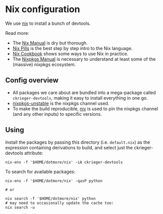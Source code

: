 # Nix configuration

We use [nix](https://nixos.org/) to install a bunch of devtools.

Read more:

* The [Nix Manual](https://nixos.org/nix/manual/) is dry but thorough.
* [Nix Pills](https://nixos.org/nixos/nix-pills/index.html) is the best step by
  step intro to the Nix language.
* [Nix Cookbook](https://nix-cookbook.readthedocs.io/) shows some ways to use
  Nix in practice.
* The [Nixpkgs Manual](https://nixos.org/nixpkgs/manual/) is necessary to
  understand at least some of the (massive) nixpkgs ecosystem.

## Config overview

* All packages we care about are bundled into a mega-package called
  `ckrieger-devtools`, making it easy to install everything in one go.
* [nixpkgs-unstable](https://nixos.org/nixos/packages.html?channel=nixpkgs-unstable)
  is the nixpkgs channel used.
* To make the build reproducible, [niv](https://github.com/nmattia/niv) is used
  to pin the nixpkgs channel (and any other inputs) to specific versions.

## Using

Install the packages by passing this directory (i.e. `default.nix`) as the expression containing derivations to build, and select just the ckrieger-devtools attribute:

``` shell
nix-env -f '$HOME/dotmore/nix' -iA ckrieger-devtools
```

To search for available packages:

``` shell
nix-env -f '$HOME/dotmore/nix' -qasP python

# or

nix search -f '$HOME/dotmore/nix' python
# may need to occasionally update the cache too:
nix search -u
```

